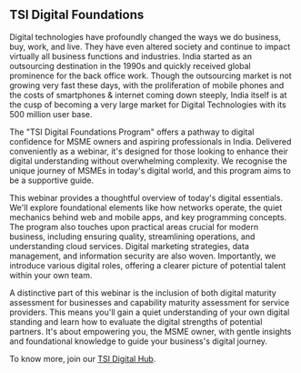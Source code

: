 ## TSI Digital Foundations

Digital technologies have profoundly changed the ways we do business, buy, work, and live. They have even altered society and continue to impact virtually all business functions and industries. India started as an outsourcing destination in the 1990s and quickly received global prominence for the back office work. Though the outsourcing market is not growing very fast these days, with the proliferation of mobile phones and the costs of smartphones & internet coming down steeply, India itself is at the cusp of becoming a very large market for Digital Technologies with its 500 million user base.

The "TSI Digital Foundations Program" offers a pathway to digital confidence for MSME owners and aspiring professionals in India. Delivered conveniently as a webinar, it's designed for those looking to enhance their digital understanding without overwhelming complexity. We recognise the unique journey of MSMEs in today's digital world, and this program aims to be a supportive guide.

This webinar provides a thoughtful overview of today's digital essentials. We'll explore foundational elements like how networks operate, the quiet mechanics behind web and mobile apps, and key programming concepts. The program also touches upon practical areas crucial for modern business, including ensuring quality, streamlining operations, and understanding cloud services. Digital marketing strategies, data management, and information security are also woven. Importantly, we introduce various digital roles, offering a clearer picture of potential talent within your own team.

A distinctive part of this webinar is the inclusion of both digital maturity assessment for businesses and capability maturity assessment for service providers. This means you'll gain a quiet understanding of your own digital standing and learn how to evaluate the digital strengths of potential partners. It's about empowering you, the MSME owner, with gentle insights and foundational knowledge to guide your business's digital journey.

To know more, join our <a href="https://tsicoop.org">TSI Digital Hub</a>. 
